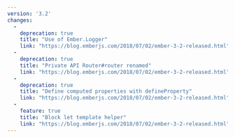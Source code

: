 ```yaml
---
version: '3.2'
changes:
  -
    deprecation: true
    title: "Use of Ember.Logger"
    link: "https://blog.emberjs.com/2018/07/02/ember-3-2-released.html"
  -
    deprecation: true
    title: "Private API Router#router renamed"
    link: "https://blog.emberjs.com/2018/07/02/ember-3-2-released.html"
  -
    deprecation: true
    title: "Define computed properties with defineProperty"
    link: "https://blog.emberjs.com/2018/07/02/ember-3-2-released.html"
  -
    feature: true
    title: "Block let template helper"
    link: "https://blog.emberjs.com/2018/07/02/ember-3-2-released.html"
---
```

